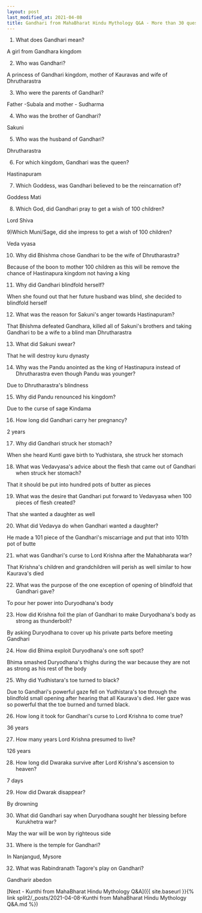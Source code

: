 ```yaml
---
layout: post
last_modified_at: 2021-04-08
title: Gandhari from MahaBharat Hindu Mythology Q&A - More than 30 questions
---
```


1) What does Gandhari mean?

A girl from Gandhara kingdom

2) Who was Gandhari?

A princess of Gandhari kingdom, mother of Kauravas and wife of Dhrutharastra


3) Who were the parents of Gandhari?

Father -Subala and mother - Sudharma

4) Who was the brother of Gandhari?

Sakuni

5) Who was the husband of Gandhari?

Dhrutharastra

6) For which kingdom, Gandhari was the queen?

Hastinapuram

7) Which Goddess, was Gandhari believed to be the reincarnation of?

Goddess Mati

 
8) Which God, did Gandhari pray to get a wish of 100 children?

Lord Shiva

9)Which Muni/Sage, did she impress to get a wish of 100 children?

Veda vyasa

10) Why did Bhishma chose Gandhari to be the wife of Dhrutharastra?

Because of the boon to mother 100  children as this will be remove the chance of Hastinapura kingdom not having a king

11) Why did Gandhari blindfold herself?

When she found out that her future husband was blind, she decided to blindfold herself

12) What was the reason for Sakuni's anger towards Hastinapuram?

That Bhishma defeated Gandhara, killed all of Sakuni's brothers and taking Gandhari to be a wife to a blind man Dhrutharastra

13) What did Sakuni swear?

That he will destroy kuru dynasty

14) Why was the Pandu anointed as the king of Hastinapura instead of Dhrutharastra even though Pandu was younger?

Due to Dhrutharastra's blindness

15) Why did Pandu renounced his kingdom?

 Due to the curse of sage Kindama

16) How long did Gandhari carry her pregnancy?

2 years

17) Why did Gandhari struck her stomach?

When she heard Kunti gave birth to Yudhistara, she struck her stomach

18) What was Vedavyasa's advice about the flesh that came out of Gandhari when struck her stomach?

That it should be put into hundred pots of butter as pieces

19) What was the desire that Gandhari put forward to Vedavyasa when 100 pieces of flesh created?

That she wanted a daughter as well

20) What did Vedavya do when Gandhari wanted a daughter?

He made a 101 piece of the Gandhari's miscarriage and put that into 101th pot of butte

21) what was Gandhari's curse to Lord Krishna after the Mahabharata war?

That Krishna's children and grandchildren will perish as well similar to how Kaurava's died

22) What was the purpose of the one exception of opening of blindfold that Gandhari gave?

To pour her power into Duryodhana's body

23) How did Krishna foil the plan of Gandhari to make Duryodhana's body as strong as thunderbolt?

By asking Duryodhana to cover up his private parts before meeting Gandhari

24) How did Bhima exploit Duryodhana's one soft spot?

Bhima smashed Duryodhana's thighs during the war because they are not as strong as his rest of the body

25) Why did Yudhistara's toe turned to black?

Due to Gandhari's powerful gaze fell on Yudhistara's toe through the blindfold small opening after hearing that all Kaurava's died. Her gaze was so powerful that the toe burned and turned black. 

26) How long it took for Gandhari's curse to Lord Krishna to come true?

36 years

27) How many years Lord Krishna presumed to live?

126 years

28) How long did Dwaraka survive after Lord Krishna's ascension to heaven?

7 days

29) How did Dwarak disappear?

By drowning

30) What did Gandhari say when Duryodhana sought her blessing before Kurukhetra war?

May the war will be won by righteous side

31) Where is the temple for Gandhari?

In Nanjangud, Mysore

32) What was Rabindranath Tagore's play on Gandhari?

Gandharir abedon




[Next - Kunthi from MahaBharat Hindu Mythology Q&A]({{ site.baseurl }}{% link  split2/_posts/2021-04-08-Kunthi from MahaBharat Hindu Mythology Q&A.md %})







